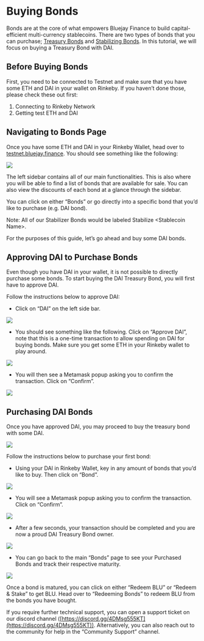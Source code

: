 # Buying Bonds

Bonds are at the core of what empowers Bluejay Finance to build capital-efficient multi-currency stablecoins. There are two types of bonds that you can purchase; [Treasury Bonds](https://docs.bluejay.finance/core-concepts/treasury-bonds) and [Stabilizing Bonds](https://docs.bluejay.finance/core-concepts/stabilizing-bond). In this tutorial, we will focus on buying a Treasury Bond with DAI.

## Before Buying Bonds

First, you need to be connected to Testnet and make sure that you have some ETH and DAI in your wallet on Rinkeby. If you haven’t done those, please check these out first:

1. Connecting to Rinkeby Network
2. Getting test ETH and DAI

## Navigating to Bonds Page

Once you have some ETH and DAI in your Rinkeby Wallet, head over to [testnet.bluejay.finance](http://testnet.bluejay.finance). You should see something like the following:

![](../../.gitbook/assets/frame\_chrome\_mac\_dark.png)

The left sidebar contains all of our main functionalities. This is also where you will be able to find a list of bonds that are available for sale. You can also view the discounts of each bond at a glance through the sidebar.

You can click on either “Bonds” or go directly into a specific bond that you’d like to purchase (e.g. DAI bond).

Note: All of our Stabilizer Bonds would be labeled Stabilize \<Stablecoin Name>.

For the purposes of this guide, let’s go ahead and buy some DAI bonds.

## Approving DAI to Purchase Bonds

Even though you have DAI in your wallet, it is not possible to directly purchase some bonds. To start buying the DAI Treasury Bond, you will first have to approve DAI.

Follow the instructions below to approve DAI:

* Click on “DAI” on the left side bar.

![](../../.gitbook/assets/click\_on\_DAI.png)

* You should see something like the following. Click on “Approve DAI”, note that this is a one-time transaction to allow spending on DAI for buying bonds. Make sure you get some ETH in your Rinkeby wallet to play around.

![](../../.gitbook/assets/approve\_dai.png)

* You will then see a Metamask popup asking you to confirm the transaction. Click on “Confirm”.

![](../../.gitbook/assets/Untitled.png)

## Purchasing DAI Bonds

Once you have approved DAI, you may proceed to buy the treasury bond with some DAI.

![](<../../.gitbook/assets/Untitled 1.png>)

Follow the instructions below to purchase your first bond:

* Using your DAI in Rinkeby Wallet, key in any amount of bonds that you’d like to buy. Then click on “Bond”.

![](<../../.gitbook/assets/Untitled 2.png>)

* You will see a Metamask popup asking you to confirm the transaction. Click on “Confirm”.

![](../../.gitbook/assets/click\_on\_confirm.png)

* After a few seconds, your transaction should be completed and you are now a proud DAI Treasury Bond owner.

![](<../../.gitbook/assets/Untitled 3.png>)

* You can go back to the main “Bonds” page to see your Purchased Bonds and track their respective maturity.

![](<../../.gitbook/assets/Untitled 4 (1).png>)

Once a bond is matured, you can click on either “Redeem BLU” or “Redeem & Stake” to get BLU. Head over to “Redeeming Bonds” to redeem BLU from the bonds you have bought.

If you require further technical support, you can open a support ticket on our discord channel ([https://discord.gg/4DMsg555KT](https://discord.gg/4DMsg555KT)). Alternatively, you can also reach out to the community for help in the “Community Support” channel.
